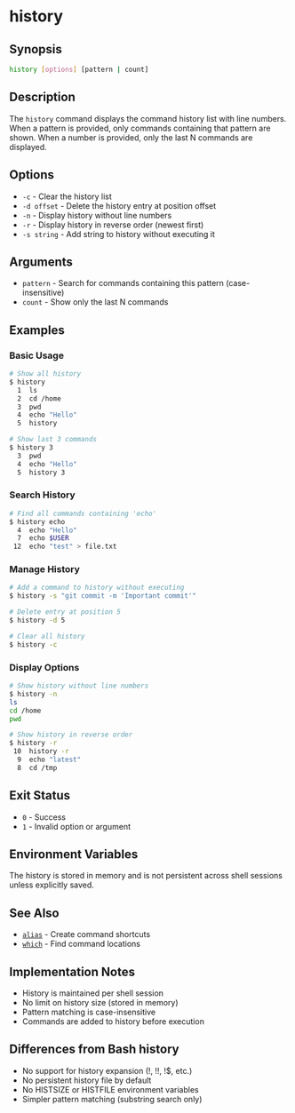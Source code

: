 # history

## Synopsis
```bash
history [options] [pattern | count]
```

## Description
The `history` command displays the command history list with line numbers. When a pattern is provided, only commands containing that pattern are shown. When a number is provided, only the last N commands are displayed.

## Options
- `-c` - Clear the history list
- `-d offset` - Delete the history entry at position offset
- `-n` - Display history without line numbers
- `-r` - Display history in reverse order (newest first)
- `-s string` - Add string to history without executing it

## Arguments
- `pattern` - Search for commands containing this pattern (case-insensitive)
- `count` - Show only the last N commands

## Examples

### Basic Usage
```bash
# Show all history
$ history
  1  ls
  2  cd /home
  3  pwd
  4  echo "Hello"
  5  history

# Show last 3 commands
$ history 3
  3  pwd
  4  echo "Hello"
  5  history 3
```

### Search History
```bash
# Find all commands containing 'echo'
$ history echo
  4  echo "Hello"
  7  echo $USER
 12  echo "test" > file.txt
```

### Manage History
```bash
# Add a command to history without executing
$ history -s "git commit -m 'Important commit'"

# Delete entry at position 5
$ history -d 5

# Clear all history
$ history -c
```

### Display Options
```bash
# Show history without line numbers
$ history -n
ls
cd /home
pwd

# Show history in reverse order
$ history -r
 10  history -r
  9  echo "latest"
  8  cd /tmp
```

## Exit Status
- `0` - Success
- `1` - Invalid option or argument

## Environment Variables
The history is stored in memory and is not persistent across shell sessions unless explicitly saved.

## See Also
- [`alias`](../environment/alias.md) - Create command shortcuts
- [`which`](which.md) - Find command locations

## Implementation Notes
- History is maintained per shell session
- No limit on history size (stored in memory)
- Pattern matching is case-insensitive
- Commands are added to history before execution

## Differences from Bash history
- No support for history expansion (!, !!, !$, etc.)
- No persistent history file by default
- No HISTSIZE or HISTFILE environment variables
- Simpler pattern matching (substring search only)